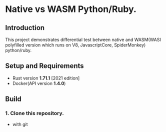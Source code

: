 # Native vs WASM Python/Ruby.


 ## Introduction
 
  This project demonstrates differential test between native and WASM(WASI polyfilled version which runs on V8, JavascriptCore, SpiderMonkey) python/ruby.

 ## Setup and Requirements
 
 - Rust version **1.71.1** [2021 edition]
 - Docker(API version **1.4.0**)

 ## Build
 
 ### 1. Clone this repository.
 - with git
 ```

 ```
